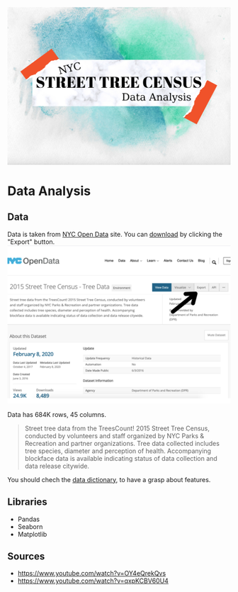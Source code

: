 ![image](https://github.com/GuldenizBektas/NYC-Street-Tree-Census-Data-Analysis/blob/main/NYC%20TREE%20CENSUS.png?raw=true)

# Data Analysis
## Data

Data is taken from <a href="http://opendata.cityofnewyork.us/">NYC Open Data</a> site. You can <a href = "https://data.cityofnewyork.us/Environment/2015-Street-Tree-Census-Tree-Data/uvpi-gqnh">download</a> by clicking the "Export" button.
![image](https://github.com/GuldenizBektas/NYC-Street-Tree-Census-Data-Analysis/blob/main/download_data.png?raw=true)

Data has 684K rows, 45 columns.

> Street tree data from the TreesCount! 2015 Street Tree Census, conducted by volunteers and staff organized by NYC Parks & Recreation and partner organizations. Tree data collected includes tree species, diameter and perception of health. Accompanying blockface data is available indicating status of data collection and data release citywide.

You should chech the <a href="https://github.com/GuldenizBektas/NYC-Street-Tree-Census-Data-Analysis/blob/main/Data/StreetTreeCensus2015TreesDataDictionary20161102.pdf">data dictionary</a>, to have a grasp about features.

## Libraries
- Pandas
- Seaborn
- Matplotlib

## Sources
- https://www.youtube.com/watch?v=OY4eQrekQvs
- https://www.youtube.com/watch?v=qxpKCBV60U4
